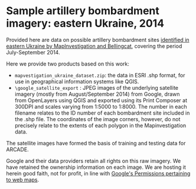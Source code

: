 # Sample artillery bombardment imagery: eastern Ukraine, 2014

Provided here are data on possible artillery bombardment sites [identified in eastern Ukraine by MapInvestigation and Bellingcat](http://mapinvestigation.blogspot.co.uk/2015/07/smoking-grads-evidence-of-90-cross.html), covering the period July-September 2014.

Here we provide two products based on this work:

* `mapvestigation_ukraine_dataset.zip`: the data in ESRI .shp format, for use in geographical information systems like QGIS.
* `\google_satellite_export` : JPEG images of the underlying satellite imagery (mostly from August/September 2014) from Google, drawn from OpenLayers using QGIS and exported using its Print Composer at 300DPI and scales varying from 1:5000 to 1:8000. The number in each filename relates to the ID number of each bombardment site included in the .shp file. The coordinates of the image corners, however, do not precisely relate to the extents of each polygon in the Mapinvestigation data. 

The satellite images have formed the basis of training and testing data for ARCADE.

Google and their data providers retain all rights on this raw imagery. We have retained the ownership information on each image. We are hosting it herein good faith, not for profit, in line with [Google's Permissions pertaining to web maps](https://www.google.com/permissions/geoguidelines.html#maps-web).

